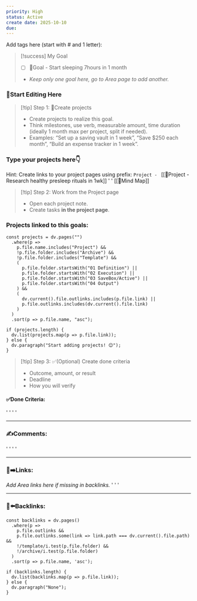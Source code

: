 ```yaml
---
priority: High
status: Active
create date: 2025-10-10
due:
---
```


Add tags here (start with # and 1 letter): 

> [!success] My Goal
> - [ ] 🎯Goal - Start sleeping 7hours in 1 month
> - *Keep only one goal here, go to Area page to add another.*

### 🏁Start Editing Here
> [!tip] Step 1: 🚀Create projects
> - Create projects to realize this goal.
> - Think milestones, use verb, measurable amount, time duration (ideally 1 month max per project, split if needed).
> - Examples: “Set up a saving vault in 1 week”, “Save $250 each month”, “Build an expense tracker in 1 week”.

### Type your projects here👇
Hint: Create links to your project pages using prefix: `Project - `
[[🚀Project - Research healthy presleep rituals in 1wk]]
'
'
[[🧠Mind Map]]

> [!tip] Step 2: Work from the Project page
> - Open each project note.
> - Create tasks **in the project page**.

### Projects linked to this goals:
~~~dataviewjs
const projects = dv.pages("")
  .where(p =>
    p.file.name.includes("Project") &&
    !p.file.folder.includes("Archive") &&
    !p.file.folder.includes("Template") &&
    (
      p.file.folder.startsWith("01 Definition") ||
      p.file.folder.startsWith("02 Execution") ||
      p.file.folder.startsWith("03 SaveBox/Active") ||
      p.file.folder.startsWith("04 Output")
    ) &&
    (
      dv.current().file.outlinks.includes(p.file.link) ||
      p.file.outlinks.includes(dv.current().file.link)
    )
  )
  .sort(p => p.file.name, "asc");

if (projects.length) {
  dv.list(projects.map(p => p.file.link));
} else {
  dv.paragraph("Start adding projects! 😊");
}
~~~
> [!tip] Step 3: ✅(Optional) Create done criteria
> - Outcome, amount, or result
> - Deadline
> - How you will verify

#### ✅Done Criteria:
'
'
'
'
___
### ✍️Comments:
'
'
'
'
___
### 🔗➡️Links:
*Add Area links here if missing in backlinks.*
'
'
'
___
### 🔗⬅️Backlinks:
~~~dataviewjs
const backlinks = dv.pages()
  .where(p =>
    p.file.outlinks &&
    p.file.outlinks.some(link => link.path === dv.current().file.path) &&
    !/template/i.test(p.file.folder) &&
    !/archive/i.test(p.file.folder)
  )
  .sort(p => p.file.name, 'asc');

if (backlinks.length) {
  dv.list(backlinks.map(p => p.file.link));
} else {
  dv.paragraph("None");
}
~~~

